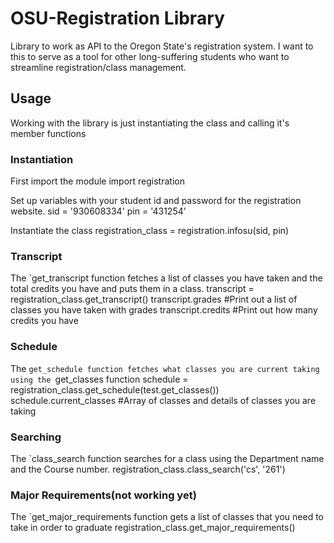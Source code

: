 OSU-Registration Library
=======================

Library to work as API to the Oregon State's registration system. I want to this to serve as a tool for other long-suffering students who want to streamline registration/class management. 

Usage
------

Working with the library is just instantiating the class and calling it's member functions

### Instantiation

First import the module
	import registration

Set up variables with your student id and password for the registration website.
	sid = '930608334'
	pin = '431254'

Instantiate the class
	registration_class = registration.infosu(sid, pin)

### Transcript
The `get_transcript function fetches a list of classes you have taken and the total credits you have and puts them in a class.
	transcript = registration_class.get_transcript()
	transcript.grades  #Print out a list of classes you have taken with grades
	transcript.credits #Print out how many credits you have

### Schedule
The `get_schedule function fetches what classes you are current taking using the `get_classes function
	schedule = registration_class.get_schedule(test.get_classes())
	schedule.current_classes #Array of classes and details of classes you are taking

### Searching
The `class_search function searches for a class using the Department name and the Course number.
	registration_class.class_search('cs', '261')

### Major Requirements(not working yet)
The `get_major_requirements function gets a list of classes that you need to take in order to graduate
	registration_class.get_major_requirements()
